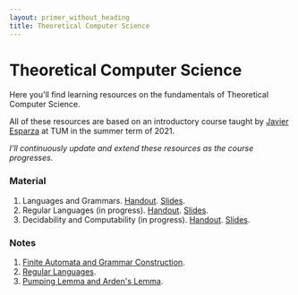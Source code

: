 ```yaml
---
layout: primer_without_heading
title: Theoretical Computer Science
---
```


# Theoretical Computer Science

Here you'll find learning resources on the fundamentals of Theoretical Computer Science.

All of these resources are based on an introductory course taught by [Javier Esparza](https://www7.in.tum.de/~esparza/) at TUM in the summer term of 2021.

_I'll continuously update and extend these resources as the course progresses._

### Material

1. Languages and Grammars. [Handout](https://jonhue.github.io/teaching-theo/handout-languages_and_grammars.pdf). [Slides](https://jonhue.github.io/teaching-dwt-rev/languages_and_grammars.pdf).
2. Regular Languages (in progress). [Handout](https://jonhue.github.io/teaching-theo/handout-regular_languages.pdf). [Slides](https://jonhue.github.io/teaching-dwt-rev/regular_languages.pdf).
3. Decidability and Computability (in progress). [Handout](https://jonhue.github.io/teaching-theo/handout-decidability_and_computability.pdf). [Slides](https://jonhue.github.io/teaching-dwt-rev/decidability_and_computability.pdf).

### Notes

1. [Finite Automata and Grammar Construction](https://wbo.ophir.dev/boards/theo-1).
2. [Regular Languages](https://wbo.ophir.dev/boards/theo-2).
3. [Pumping Lemma and Arden's Lemma](https://wbo.ophir.dev/boards/theo-3).
